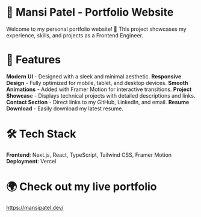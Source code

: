 # 🚀 Mansi Patel - Portfolio Website
Welcome to my personal portfolio website! 🎉 This project showcases my experience, skills, and projects as a Frontend Engineer.

# 🌟 Features
**Modern UI** - Designed with a sleek and minimal aesthetic.
**Responsive Design** - Fully optimized for mobile, tablet, and desktop devices.
**Smooth Animations** - Added with Framer Motion for interactive transitions.
**Project Showcas**e - Displays technical projects with detailed descriptions and links.
**Contact Section** - Direct links to my GitHub, LinkedIn, and email.
**Resume Download** - Easily download my latest resume.

# 🛠️ Tech Stack
**Frontend**: Next.js, React, TypeScript, Tailwind CSS, Framer Motion
**Deployment**: Vercel


# 🌍 Check out my live portfolio
https://mansipatel.dev/
